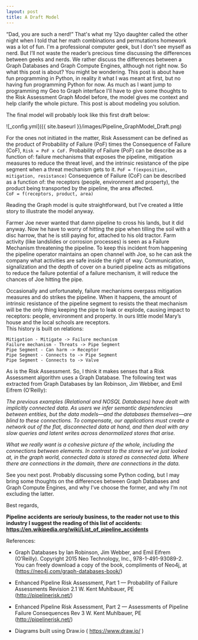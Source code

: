 ```yaml
---
layout: post
title: A Draft Model
---
```


“Dad, you are such a nerd!” That's what my 12yo daughter called the other night when I told that her math combinations and permutations homework was a lot of fun.  I'm a professional computer geek, but I don't see myself as nerd. But I’ll not waste the reader’s precious time discussing the differences between geeks and nerds. We rather discuss the differences between a Graph Databases and Graph Compute Engines, although not right now.
So what this post is about? You might be wondering. This post is about have fun programming in Python, in reality it what I was meant at first, but no having fun programming Python for now. As much as I want jump to programming my Geo to Graph interface I'll have to give some thoughts to the Risk Assessment Graph Model before, the model gives me context and help clarify the whole picture. This post is about modeling you solution.

The final model will probably look like this first draft below:

![_config.yml]({{ site.baseurl }}/images/Pipeline_GraphModel_Draft.png)

For the ones not initiated in the matter, Risk Assessment can be defined as the product of Probability of Failure (PoF) times the Consequence of Failure (CoF), 
``
Risk = PoF x CoF.
``
Probability of Failure (PoF) can be describe as a function of: failure mechanisms that exposes the pipeline, mitigation measures to reduce the threat level, and the intrinsic resistance of the pipe segment when a threat mechanism gets to it.
``
PoF = f(exposition, mitigation, resistance)
``
Consequence of Failure (CoF) can be described as a function of: the receptors (people, environment and property), the product being transported by the pipeline, the area affected.  
``
CoF = f(receptors, product, area)
``

Reading the Graph model is quite straightforward, but I’ve created a little story to illustrate the model anyway.

Farmer Joe never wanted that damn pipeline to cross his lands, but it did anyway.  Now he have to worry of hitting the pipe when tilling the soil with a disc harrow, that he is still paying for, attached to his old tractor.  Farm activity (like landslides or corrosion processes) is seen as a Failure Mechanism threatening the pipeline. To keep this incident from happening the pipeline operator maintains an open channel with Joe, so he can ask the company what activities are safe inside the right of way.  Communication, signalization and the depth of cover on a buried pipeline acts as mitigations to reduce the failure potential of a failure mechanism, it will reduce the chances of Joe hitting the pipe.  

Occasionally and unfortunately, failure mechanisms overpass mitigation measures and do strikes the pipeline.  When it happens, the amount of intrinsic resistance of the pipeline segment to resists the theat mechanism will be the only thing keeping the pipe to leak or explode, causing impact to receptors: people, environment and property. In ours little model Mary’s house and the local schools are receptors.  
This history is built on relations:

```
Mitigation - Mitigate -> Failure mechanism
Failure mechanism - Threats -> Pipe Segment
Pipe Segment - Can harm -> Receptor
Pipe Segment - Connects to -> Pipe Segment
Pipe Segment - Connects to -> Valve
```

As is the Risk Assessment. So, I think it makes senses that a Risk Assessment algorithm uses a Graph Database. The following text was extracted from Graph Databases by Ian Robinson, Jim Webber, and Emil Eifrem (O’Reilly):

_The previous examples (Relational and NOSQL Databases) have dealt with implicitly connected data. As users we infer semantic dependencies between entities, but the data models—and the databases themselves—are blind to these connections. To compensate, our applications must
create a network out of the flat, disconnected data at hand, and then deal with any slow queries and latent writes across denormalized stores that arise._

_What we really want is a cohesive picture of the whole, including the connections between elements. In contrast to the stores we’ve just looked at, in the graph world, connected data is stored as connected data. Where there are connections in the domain, there are connections in the data._

See you next post.  Probably discussing some Python coding, but I may bring some thoughts on the differences between Graph Databases and Graph Compute Engines, and why I’ve choose the former, and why I’m not excluding the latter.

Best regards,

**Pipeline accidents are seriouly business, to the reader not use to this industry I suggest the reading of this list of accidents:  https://en.wikipedia.org/wiki/List_of_pipeline_accidents**

References:

* Graph Databases by Ian Robinson, Jim Webber, and Emil Eifrem (O’Reilly). Copyright 2015 Neo Technology, Inc., 978-1-491-93089-2.  You can freely download a copy of the book, compliments of Neo4j, at (https://neo4j.com/graph-databases-book/)

* Enhanced Pipeline Risk Assessment, Part 1 — Probability of Failure Assessments Revision 2.1 W. Kent Muhlbauer, PE (http://pipelinerisk.net/)

* Enhanced Pipeline Risk Assessment, Part 2 — Assessments of Pipeline Failure Consequences Rev 3 W. Kent Muhlbauer, PE (http://pipelinerisk.net/)

* Diagrams built using Draw.io ( https://www.draw.io/ )
